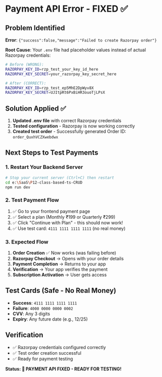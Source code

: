 # Payment API Error - FIXED ✅

## Problem Identified
**Error**: `{"success":false,"message":"Failed to create Razorpay order"}`

**Root Cause**: Your `.env` file had placeholder values instead of actual Razorpay credentials:
```bash
# Before (WRONG):
RAZORPAY_KEY_ID=rzp_test_your_key_id_here
RAZORPAY_KEY_SECRET=your_razorpay_key_secret_here

# After (CORRECT):
RAZORPAY_KEY_ID=rzp_test_ep5MhE2DpWyv8X
RAZORPAY_KEY_SECRET=UJItpRt6PxBiHR3ouoTjLPsX
```

## Solution Applied ✅
1. **Updated .env file** with correct Razorpay credentials
2. **Tested configuration** - Razorpay is now working correctly
3. **Created test order** - Successfully generated Order ID: `order_QuxhVCZXwebdwx`

## Next Steps to Test Payments

### 1. Restart Your Backend Server
```bash
# Stop your current server (Ctrl+C) then restart
cd e:\SaaS\P12-class-based-ts-CRUD
npm run dev
```

### 2. Test Payment Flow
1. ✅ Go to your frontend payment page
2. ✅ Select a plan (Monthly ₹199 or Quarterly ₹299)
3. ✅ Click "Continue with Plan" - this should now work!
4. ✅ Use test card: `4111 1111 1111 1111` (no real money)

### 3. Expected Flow
1. **Order Creation** ✅ Now works (was failing before)
2. **Razorpay Checkout** → Opens with your order details
3. **Payment Completion** → Returns to your app
4. **Verification** → Your app verifies the payment
5. **Subscription Activation** → User gets access

## Test Cards (Safe - No Real Money)
- **Success**: `4111 1111 1111 1111`
- **Failure**: `4000 0000 0000 0002`
- **CVV**: Any 3 digits
- **Expiry**: Any future date (e.g., 12/25)

## Verification
- ✅ Razorpay credentials configured correctly
- ✅ Test order creation successful
- ✅ Ready for payment testing

**Status: 🎉 PAYMENT API FIXED - READY FOR TESTING!**
